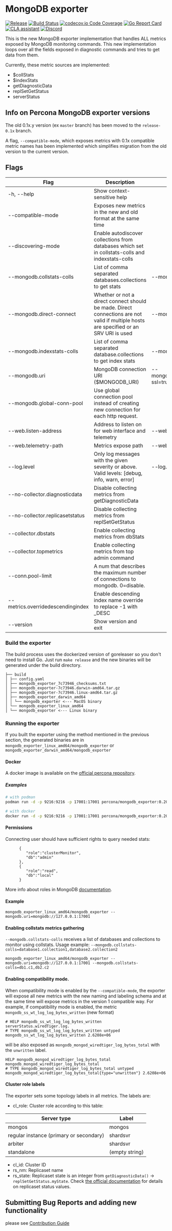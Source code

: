 # MongoDB exporter
[![Release](https://img.shields.io/github/release/percona/mongodb_exporter.svg?style=flat)](https://github.com/percona/mongodb_exporter/releases/latest)
[![Build Status](https://github.com/percona/mongodb_exporter/actions/workflows/go.yml/badge.svg?branch=main)](https://github.com/percona/mongodb_exporter/actions/workflows/go.yml?query=branch%3Amain)
[![codecov.io Code Coverage](https://img.shields.io/codecov/c/github/percona/mongodb_exporter.svg?maxAge=2592000)](https://codecov.io/github/percona/mongodb_exporter?branch=main)
[![Go Report Card](https://goreportcard.com/badge/github.com/percona/mongodb_exporter)](https://goreportcard.com/report/github.com/percona/mongodb_exporter)
[![CLA assistant](https://cla-assistant.percona.com/readme/badge/percona/mongodb_exporter)](https://cla-assistant.percona.com/percona/mongodb_exporter)
[![Discord](https://img.shields.io/discord/808660945513611334?style=flat)](http://per.co.na/discord)

This is the new MongoDB exporter implementation that handles ALL metrics exposed by MongoDB monitoring commands.
This new implementation loops over all the fields exposed in diagnostic commands and tries to get data from them.

Currently, these metric sources are implemented:
- $collStats
- $indexStats
- getDiagnosticData
- replSetGetStatus
- serverStatus

## Info on Percona MongoDB exporter versions

The old 0.1x.y version (ex `master` branch) has been moved to the `release-0.1x` branch.

A flag, `--compatible-mode`, which exposes metrics with 0.1x compatible metric
names has been implemented which simplifies migration from the old version to
the current version.

## Flags
|Flag|Description|Example|
|-----|-----|-----|
|-h, \-\-help|Show context-sensitive help||
|\-\-compatible-mode|Exposes new metrics in the new and old format at the same time||
|\-\-discovering-mode|Enable autodiscover collections from databases which set in collstats-colls and indexstats-colls||
|\-\-mongodb.collstats-colls|List of comma separated databases.collections to get stats|\-\-mongodb.collstats-colls=testdb.testcol1,testdb.testcol2|
|\-\-mongodb.direct-connect|Whether or not a direct connect should be made. Direct connections are not valid if multiple hosts are specified or an SRV URI is used|\-\-mongodb.direct-connect=false|
|\-\-mongodb.indexstats-colls|List of comma separated database.collections to get index stats|\-\-mongodb.indexstats-colls=db1.col1,db1.col2|
|\-\-mongodb.uri|MongoDB connection URI ($MONGODB_URI)|\-\-mongodb.uri=mongodb://user:pass@127.0.0.1:27017/admin?ssl=true|
|\-\-mongodb.global-conn-pool|Use global connection pool instead of creating new connection for each http request.||
|\-\-web.listen-address|Address to listen on for web interface and telemetry|\-\-web.listen-address=":9216"|
|\-\-web.telemetry-path|Metrics expose path|\-\-web.telemetry-path="/metrics"|
|\-\-log.level|Only log messages with the given severity or above. Valid levels: [debug, info, warn, error]|\-\-log.level=error|
|\-\-no-collector.diagnosticdata|Disable collecting metrics from getDiagnosticData||
|\-\-no-collector.replicasetstatus|Disable collecting metrics from replSetGetStatus||
|\-\-collector.dbstats|Enable collecting metrics from dbStats||
|\-\-collector.topmetrics|Enable collecting metrics from top admin command||
|\-\-conn.pool-limit|A num that describes the maximum number of connections to mongodb. 0=disable.||
|\-\-metrics.overridedescendingindex| Enable descending index name override to replace -1 with _DESC ||
|--version|Show version and exit|

### Build the exporter
The build process uses the dockerized version of goreleaser so you don't need to install Go.
Just run `make release` and the new binaries will be generated under the build directory.
```
├── build
│ ├── config.yaml
│ ├── mongodb_exporter_7c73946_checksums.txt
│ ├── mongodb_exporter-7c73946.darwin-amd64.tar.gz
│ ├── mongodb_exporter-7c73946.linux-amd64.tar.gz
│ ├── mongodb_exporter_darwin_amd64
│ │ └── mongodb_exporter <--- MacOS binary
│ └── mongodb_exporter_linux_amd64
│ └── mongodb_exporter <--- Linux binary
```
### Running the exporter
If you built the exporter using the method mentioned in the previous section, the generated binaries are in `mongodb_exporter_linux_amd64/mongodb_exporter` or `mongodb_exporter_darwin_amd64/mongodb_exporter`

#### Docker
A docker image is available on the [official percona repository](https://hub.docker.com/r/percona/mongodb_exporter).

##### Examples

```sh
# with podman
podman run -d -p 9216:9216 -p 17001:17001 percona/mongodb_exporter:0.20 --mongodb.uri=mongodb://127.0.0.1:17001

# with docker
docker run -d -p 9216:9216 -p 17001:17001 percona/mongodb_exporter:0.20 --mongodb.uri=mongodb://127.0.0.1:17001
```

#### Permissions
Connecting user should have sufficient rights to query needed stats:

```
      {
         "role":"clusterMonitor",
         "db":"admin"
      },
      {
         "role":"read",
         "db":"local"
      }
```

More info about roles in MongoDB [documentation](https://docs.mongodb.com/manual/reference/built-in-roles/#mongodb-authrole-clusterMonitor).

#### Example
```
mongodb_exporter_linux_amd64/mongodb_exporter --mongodb.uri=mongodb://127.0.0.1:17001
```

#### Enabling collstats metrics gathering
`--mongodb.collstats-colls` receives a list of databases and collections to monitor using collstats.
Usage example: `--mongodb.collstats-colls=database1.collection1,database2.collection2`
```
mongodb_exporter_linux_amd64/mongodb_exporter --mongodb.uri=mongodb://127.0.0.1:17001 --mongodb.collstats-colls=db1.c1,db2.c2
```
#### Enabling compatibility mode.
When compatibility mode is enabled by the `--compatible-mode`, the exporter will expose all new metrics with the new naming and labeling schema and at the same time will expose metrics in the version 1 compatible way.
For example, if compatibility mode is enabled, the metric `mongodb_ss_wt_log_log_bytes_written` (new format)
```
# HELP mongodb_ss_wt_log_log_bytes_written serverStatus.wiredTiger.log.
# TYPE mongodb_ss_wt_log_log_bytes_written untyped
mongodb_ss_wt_log_log_bytes_written 2.6208e+06
```
will be also exposed as `mongodb_mongod_wiredtiger_log_bytes_total`  with the `unwritten` label.
```
HELP mongodb_mongod_wiredtiger_log_bytes_total mongodb_mongod_wiredtiger_log_bytes_total
# TYPE mongodb_mongod_wiredtiger_log_bytes_total untyped
mongodb_mongod_wiredtiger_log_bytes_total{type="unwritten"} 2.6208e+06
```

#### Cluster role labels
The exporter sets some topology labels in all metrics.
The labels are:

- cl_role: Cluster role according to this table:

|Server type|Label|
|-----|-----|
|mongos|mongos|
|regular instance (primary or secondary)|shardsvr|
|arbiter|shardsvr|
|standalone|(empty string)|

- cl_id: Cluster ID
- rs_nm: Replicaset name
- rs_state: Replicaset state is an integer from `getDiagnosticData()` -> `replSetGetStatus.myState`. 
Check [the official documentation](https://docs.mongodb.com/manual/reference/replica-states/) for details on replicaset status values.

## Submitting Bug Reports and adding new functionality

please see [Contribution Guide](CONTRIBUTING.md)
